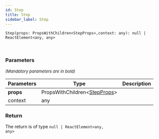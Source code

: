 ```yaml
---
id: Step
title: Step
sidebar_label: Step
---
```


```tsx
Step(props: PropsWithChildren<StepProps>,context: any): null | ReactElement<any, any>
```
<br/>



### Parameters

<font size="2"><i>(Mandatory parameters are in bold)</i></font>

| Parameters | Type | Description |
| --------- | ---- | ----------- |
| **props** | PropsWithChildren<[StepProps](/api2/types/StepProps.md)\> |  |
| context | any |  |


### Return



The return is of type <code>null | ReactElement<any, any\></code>